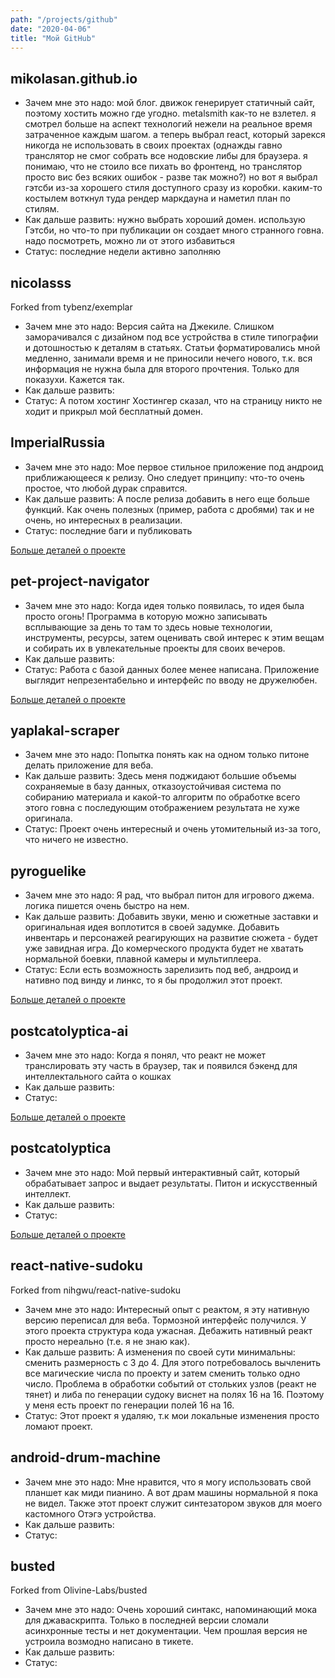```yaml
---
path: "/projects/github"
date: "2020-04-06"
title: "Мой GitHub"
---
```


## mikolasan.github.io

- Зачем мне это надо: мой блог. движок генерирует статичный сайт, поэтому хостить можно где угодно. metalsmith как-то не взлетел. я смотрел больше на аспект технологий нежели на реальное время затраченное каждым шагом. а теперь выбрал react, который зарекся никогда не использовать в своих проектах (однажды гавно транслятор не смог собрать все нодовские либы для браузера. я понимаю, что не стоило все пихать во фронтенд, но транслятор просто вис без всяких ошибок - разве так можно?) но вот я выбрал гэтсби из-за хорошего стиля доступного сразу из коробки. каким-то костылем воткнул туда рендер маркдауна и наметил план по стилям.
- Как дальше развить: нужно выбрать хороший домен. использую Гэтсби, но что-то при публикации он создает много странного говна. надо посмотреть, можно ли от этого избавиться
- Статус: последние недели активно заполняю

## nicolasss

Forked from tybenz/exemplar

- Зачем мне это надо: Версия сайта на Джекиле. Слишком заморачивался с дизайном под все устройства в стиле типографии и дотошностью к деталям в статьях. Статьи форматировались мной медленно, занимали время и не приносили нечего нового, т.к. вся информация не нужна была для второго прочтения. Только для показухи. Кажется так.
- Как дальше развить:
- Статус: А потом хостинг Хостингер сказал, что на страницу никто не ходит и прикрыл мой бесплатный домен.

## ImperialRussia

- Зачем мне это надо: Мое первое стильное приложение под андроид приближающееся к релизу. Оно следует принципу: что-то очень простое, что любой дурак справится.
- Как дальше развить: А после релиза добавить в него еще больше функций. Как очень полезных (пример, работа с дробями) так и не очень, но интересных в реализации.
- Статус: последние баги и публиковать

[Больше деталей о проекте](/projects/imperial-russia)

## pet-project-navigator

- Зачем мне это надо: Когда идея только появилась, то идея была просто огонь! Программа в которую можно записывать всплывающие за день  то там то здесь новые технологии, инструменты, ресурсы, затем оценивать свой интерес к этим вещам и собирать их в увлекательные проекты для своих вечеров.
- Как дальше развить:
- Статус: Работа с базой данных более менее написана. Приложение выглядит непрезентабельно и интерфейс по вводу не дружелюбен.

[Больше деталей о проекте](/projects/pet-project-navigator)

## yaplakal-scraper

- Зачем мне это надо: Попытка понять как на одном только питоне делать приложение для веба.
- Как дальше развить: Здесь меня поджидают большие объемы сохраняемые в базу данных, отказоустойчивая система по собиранию материала и какой-то алгоритм по обработке всего этого говна с последующим отображением результата не хуже оригинала.
- Статус: Проект очень интересный и очень утомительный из-за того, что ничего не известно.

## pyroguelike

- Зачем мне это надо: Я рад, что выбрал питон для игрового джема. логика пишется очень быстро на нем.
- Как дальше развить: Добавить звуки, меню и сюжетные заставки и оригинальная идея воплотится в своей задумке. Добавить инвентарь и персонажей реагирующих на развитие сюжета - будет уже завидная игра. До комерческого продукта будет не хватать нормальной боевки, плавной камеры и мультиплеера.
- Статус: Если есть возможность зарелизить под веб, андроид и нативно под винду и линкс, то я бы продолжил этот проект.

[Больше деталей о проекте](/projects/pyroguelike)

## postcatolyptica-ai

- Зачем мне это надо: Когда я понял, что реакт не может транслировать эту часть в браузер, так и появился бэкенд для интеллектального сайта о кошках
- Как дальше развить:
- Статус:

[Больше деталей о проекте](/projects/postcatolyptica)

## postcatolyptica

- Зачем мне это надо: Мой первый интерактивный сайт, который обрабатывает запрос и выдает результаты. Питон и искусственный интеллект.
- Как дальше развить:
- Статус:

[Больше деталей о проекте](/projects/postcatolyptica)

## react-native-sudoku

Forked from nihgwu/react-native-sudoku

- Зачем мне это надо: Интересный опыт с реактом, я эту нативную версию переписал для веба. Тормозной интерфейс получился. У этого проекта структура кода ужасная. Дебажить нативный реакт просто нереально (т.е. я не знаю как).
- Как дальше развить: А изменения по своей сути минимальны: сменить размерность с 3 до 4. Для этого потребовалось вычленить все магические числа по проекту и затем сменить только одно число. Проблема в обработки событий от стольких узлов (реакт не тянет) и либа по генерации судоку виснет на полях 16 на 16. Поэтому у меня есть проект по генерации полей 16 на 16.
- Статус: Этот проект я удаляю, т.к мои локальные изменения просто ломают проект.

## android-drum-machine

- Зачем мне это надо: Мне нравится, что я могу использовать свой планшет как миди пианино. А вот драм машины нормальной я пока не видел. Также этот проект служит синтезатором звуков для моего кастомного Отэгэ устройства.
- Как дальше развить:
- Статус:

## busted

Forked from Olivine-Labs/busted

- Зачем мне это надо: Очень хороший синтакс, напоминающий мока для джаваскрипта. Только в последней версии сломали асинхронные тесты и нет документации. Чем прошлая версия не устроила возмодно написано в тикете.
- Как дальше развить:
- Статус: